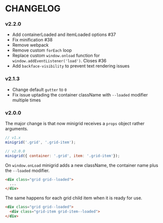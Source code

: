 # CHANGELOG

### v2.2.0

- Add containerLoaded and itemLoaded options #37
- Fix minification #38
- Remove webpack
- Remove custom `forEach` loop
- Replace custom `window.onload` function for `window.addEventListener('load')`. Closes #36
- Add `backface-visibility` to prevent text rendering issues

### v2.1.3

- Change default `gutter` to `0`
- Fix issue uptading the container className with `--loaded` modifier multiple times

### v2.0.0

The major change is that now minigrid receives a `props` object rather arguments.

```js
// v1.x
minigrid('.grid', '.grid-item');

// v2.0.0
minigrid({ container: '.grid', item: '.grid-item'});
```

On `window.onLoad` minigrid adds a new className, the container name plus the `--loaded` modifier.

```html
<div class="grid grid--loaded">
  ...
</div>
```

The same happens for each grid child item when it is ready for use.

```html
<div class="grid grid--loaded">
  <div class="grid-item grid-item--loaded">
</div>
```